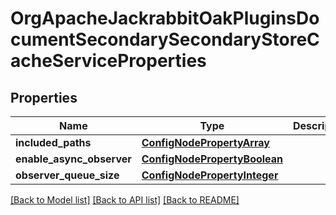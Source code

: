 # OrgApacheJackrabbitOakPluginsDocumentSecondarySecondaryStoreCacheServiceProperties

## Properties
Name | Type | Description | Notes
------------ | ------------- | ------------- | -------------
**included_paths** | [**ConfigNodePropertyArray**](ConfigNodePropertyArray.md) |  | [optional] 
**enable_async_observer** | [**ConfigNodePropertyBoolean**](ConfigNodePropertyBoolean.md) |  | [optional] 
**observer_queue_size** | [**ConfigNodePropertyInteger**](ConfigNodePropertyInteger.md) |  | [optional] 

[[Back to Model list]](../README.md#documentation-for-models) [[Back to API list]](../README.md#documentation-for-api-endpoints) [[Back to README]](../README.md)


